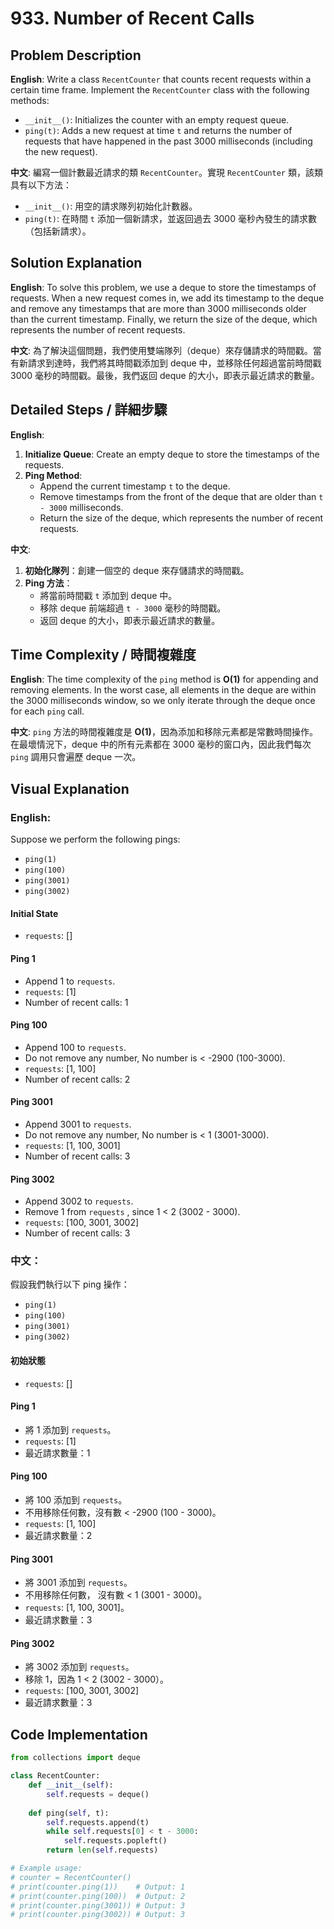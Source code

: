 # 933. Number of Recent Calls 

## Problem Description 

**English**:
Write a class `RecentCounter` that counts recent requests within a certain time frame. Implement the `RecentCounter` class with the following methods:
- `__init__()`: Initializes the counter with an empty request queue.
- `ping(t)`: Adds a new request at time `t` and returns the number of requests that have happened in the past 3000 milliseconds (including the new request).

**中文**:
編寫一個計數最近請求的類 `RecentCounter`。實現 `RecentCounter` 類，該類具有以下方法：
- `__init__()`: 用空的請求隊列初始化計數器。
- `ping(t)`: 在時間 `t` 添加一個新請求，並返回過去 3000 毫秒內發生的請求數（包括新請求）。

## Solution Explanation 

**English**:
To solve this problem, we use a deque to store the timestamps of requests. When a new request comes in, we add its timestamp to the deque and remove any timestamps that are more than 3000 milliseconds older than the current timestamp. Finally, we return the size of the deque, which represents the number of recent requests.

**中文**:
為了解決這個問題，我們使用雙端隊列（deque）來存儲請求的時間戳。當有新請求到達時，我們將其時間戳添加到 deque 中，並移除任何超過當前時間戳 3000 毫秒的時間戳。最後，我們返回 deque 的大小，即表示最近請求的數量。

## Detailed Steps / 詳細步驟

**English**:
1. **Initialize Queue**: Create an empty deque to store the timestamps of the requests.
2. **Ping Method**:
    - Append the current timestamp `t` to the deque.
    - Remove timestamps from the front of the deque that are older than `t - 3000` milliseconds.
    - Return the size of the deque, which represents the number of recent requests.

**中文**:
1. **初始化隊列**：創建一個空的 deque 來存儲請求的時間戳。
2. **Ping 方法**：
    - 將當前時間戳 `t` 添加到 deque 中。
    - 移除 deque 前端超過 `t - 3000` 毫秒的時間戳。
    - 返回 deque 的大小，即表示最近請求的數量。

## Time Complexity / 時間複雜度

**English**:
The time complexity of the `ping` method is **O(1)** for appending and removing elements. In the worst case, all elements in the deque are within the 3000 milliseconds window, so we only iterate through the deque once for each `ping` call.

**中文**:
`ping` 方法的時間複雜度是 **O(1)**，因為添加和移除元素都是常數時間操作。在最壞情況下，deque 中的所有元素都在 3000 毫秒的窗口內，因此我們每次 `ping` 調用只會遍歷 deque 一次。

## Visual Explanation 

### English:

Suppose we perform the following pings:

- `ping(1)`
- `ping(100)`
- `ping(3001)`
- `ping(3002)`

#### Initial State
- `requests`: []

#### Ping 1
- Append 1 to `requests`.
- `requests`: [1]
- Number of recent calls: 1

#### Ping 100
- Append 100 to `requests`.
- Do not remove any number, No number is < -2900 (100-3000).
- `requests`: [1, 100]
- Number of recent calls: 2

#### Ping 3001
- Append 3001 to `requests`.
-  Do not remove any number,  No number is < 1 (3001-3000).
- `requests`: [1, 100, 3001]
- Number of recent calls: 3

#### Ping 3002
- Append 3002 to `requests`.
- Remove 1 from `requests` , since 1 < 2 (3002 - 3000).
- `requests`: [100, 3001, 3002]
- Number of recent calls: 3

### 中文：

假設我們執行以下 ping 操作：

- `ping(1)`
- `ping(100)`
- `ping(3001)`
- `ping(3002)`

#### 初始狀態
- `requests`: []

#### Ping 1
- 將 1 添加到 `requests`。
- `requests`: [1]
- 最近請求數量：1

#### Ping 100
- 將 100 添加到 `requests`。
- 不用移除任何數，沒有數 < -2900 (100 - 3000)。
- `requests`: [1, 100]
- 最近請求數量：2

#### Ping 3001
- 將 3001 添加到 `requests`。
- 不用移除任何數， 沒有數 < 1 (3001 - 3000)。
- `requests`: [1, 100, 3001]。
- 最近請求數量：3

#### Ping 3002
- 將 3002 添加到 `requests`。
- 移除 1，因為 1 < 2 (3002 - 3000）。
- `requests`: [100, 3001, 3002]
- 最近請求數量：3

## Code Implementation 

```python
from collections import deque

class RecentCounter:
    def __init__(self):
        self.requests = deque()
        
    def ping(self, t):
        self.requests.append(t)
        while self.requests[0] < t - 3000:
            self.requests.popleft()
        return len(self.requests)

# Example usage:
# counter = RecentCounter()
# print(counter.ping(1))    # Output: 1
# print(counter.ping(100))  # Output: 2
# print(counter.ping(3001)) # Output: 3
# print(counter.ping(3002)) # Output: 3
